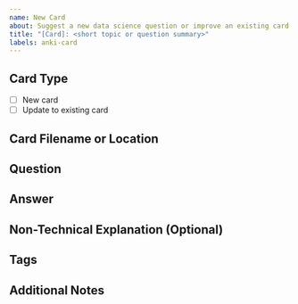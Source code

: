 ```yaml
---
name: New Card
about: Suggest a new data science question or improve an existing card.
title: "[Card]: <short topic or question summary>"
labels: anki-card
---
```


## Card Type

- [ ] New card
- [ ] Update to existing card

## Card Filename or Location

<!-- Specify the location in the anki-cards folder, e.g. "anki-cards/statistics/statistical-power.md" or suggest a new filename if adding a new card -->

## Question

<!-- Write the question as it should appear on the card -->

## Answer

<!-- Write the answer as it should appear on the back of the card. Include explanation, code, or equations as needed. -->

## Non-Technical Explanation (Optional)

<!-- If possible, add a simple summary for readers without a technical background -->

## Tags

<!-- List relevant tags, separated by commas (e.g., statistics, hypothesis-testing, time-series) -->

## Additional Notes

<!-- Any references, reasoning, or context for this card? Is this an interview question, a real-world concept, or a commonly misunderstood topic? -->
